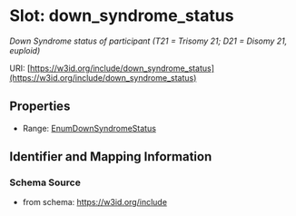 # Slot: down_syndrome_status
_Down Syndrome status of participant (T21 = Trisomy 21; D21 = Disomy 21, euploid)_


URI: [https://w3id.org/include/down_syndrome_status](https://w3id.org/include/down_syndrome_status)



<!-- no inheritance hierarchy -->


## Properties

 * Range: [EnumDownSyndromeStatus](EnumDownSyndromeStatus.md)



## Identifier and Mapping Information







### Schema Source


* from schema: https://w3id.org/include



